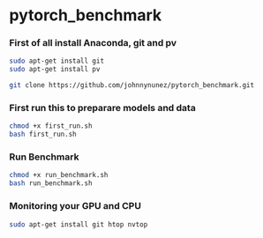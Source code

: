 # pytorch_benchmark
### First of all install Anaconda, git and pv
```bash
sudo apt-get install git
sudo apt-get install pv
```

```bash
git clone https://github.com/johnnynunez/pytorch_benchmark.git
```
### First run this to preparare models and data
```bash
chmod +x first_run.sh
bash first_run.sh
```
### Run Benchmark
```bash
chmod +x run_benchmark.sh
bash run_benchmark.sh
```

### Monitoring your GPU and CPU
```bash
sudo apt-get install git htop nvtop
```
